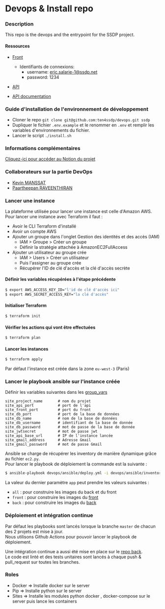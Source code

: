 # Devops & Install repo

### Description

This repo is the devops and the entrypoint for the SSDP project.

#### Ressources
* [Front](http://3.10.224.110/)   
  * Identifiants de connexions:
    * username: eric.salarie-1@ssdp.net
    * password: 1234

* [API](http://3.10.224.110:5000/api)   
* [API documentation](http://3.10.224.110:5000/documentation)

### Guide d'installation de l'environnement de développement 

- Cloner le repo `git clone git@github.com:ten4ssdp/devops.git ssdp`
- Dupliquer le fichier `.env.example` et le renommer en `.env` et remplir les variables d'environnements du fichier.
- Lancer le script `./install.sh`

### Informations complémentaires

[Cliquez-ici pour accéder au Notion du projet](https://www.notion.so/Groupe-10-657ad39759404d0ea9f6217de1690b5e)

### Collaborateurs sur la partie DevOps

* [Kevin MANSSAT](https://github.com/Rayzors)
* [Paartheepan RAVEENTHIRAN](https://github.com/punkte)

### Lancer une instance

La plateforme utilisée pour lancer une instance est celle d'Amazon AWS.  
Pour lancer une instance avec Terraform il faut :
* Avoir le CLI Terraform d'installé
* Avoir un compte AWS
* Ajouter un groupe dans l'onglet Gestion des identités et des accès (IAM)
  * IAM > Groupe > Créer un groupe
  * Définir la stratégie attachée à AmazonEC2FullAccess
* Ajouter un utilisateur au groupe crée
  * IAM > Users > Créer un utilisateur
  * Puis l'assigner au groupe crée
  * Récupérer l'ID de clé d'accès et la clé d'accès secrète

#### Définir les variables récupérées à l'étape précédente 

```bash
$ export AWS_ACCESS_KEY_ID="l'id de clé d'accès ici"
$ export AWS_SECRET_ACCESS_KEY="la clé d'accès"
```

#### Initialiser Terraform

```bash
$ terraform init
```
#### Vérifier les actions qui vont être effectuées

```bash
$ terraform plan
```
#### Lancer les instances
```bash
$ terraform apply
```

Par défaut l'instance est créée dans la zone `eu-west-3` (Paris)

### Lancer le playbook ansible sur l'instance créée

Définir les variables suivantes dans les [group_vars](./ansible/inventory/group_vars/tag_stage_production/vault.yml)
```
site_project_name       # nom du projet
site_api_port           # port de l'api
site_front_port         # port du front
site_db_port            # port de la base de données
site_db_name            # nom de la base de données
site_db_username        # identifiant de la base de donnée
site_db_password        # mot de passe de la base de donnée
site_jwtsecret          # mot de passe jwt
site_api_base_url       # IP de l'instance lancée 
site_gmail_address      # Adresse Gmail
site_gmail_password     # mot de passe Gmail
```


Ansible se charge de récupérer les inventory de manière dynamique grâce au fichier `ec2.py`.  
Pour lancer le playbook de déploiement la commande est la suivante :

```bash
$ ansible-playbook devops/ansible/deploy.yml -i devops/ansible/inventory/ec2.py --vault-password-file ./keys/.vault_pass.txt --key-file ./keys/.ssh/id_rsa --extra-vars "app=all"
```
La valeur du dernier paramètre `app` peut prendre les valeurs suivantes :
  * `all` : pour construire les images du back et du front
  * `front` : pour construire les images du [front](https://github.com/ten4ssdp/front-office)
  * `back` : pour construire les images du [back](https://github.com/ten4ssdp/planning-api)


### Déploiement et intégration continue

Par défaut les playbooks sont lancés lorsque la branche `master` de chacun des 2 projets est mise à jour.  
Nous utilisons Github Actions pour pouvoir lancer le playbook de déploiement.  

Une intégration continue a aussi été mise en place sur le [repo back](https://github.com/ten4ssdp/planning-api).  
Le code est linté et des tests unitaires sont lancés à chaque push & pull_request sur toutes les branches.

### Roles

* Docker => Installe docker sur le server
* Pip => Installe python sur le server
* Sites => Installe les modules python docker , docker-compose sur le server puis lance les containers


